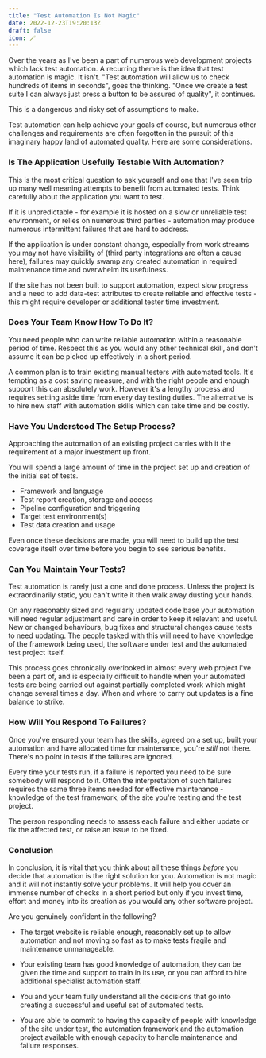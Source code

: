 ```yaml
---
title: "Test Automation Is Not Magic"
date: 2022-12-23T19:20:13Z
draft: false
icon: 🪄
---
```


Over the years as I've been a part of numerous web development projects which lack test automation. A recurring theme is the idea that test automation is magic. It isn't. <!--more-->"Test automation will allow us to check hundreds of items in seconds", goes the thinking. "Once we create a test suite I can always just press a button to be assured of quality", it continues.

This is a dangerous and risky set of assumptions to make.

Test automation can help achieve your goals of course, but numerous other challenges and requirements are often forgotten in the pursuit of this imaginary happy land of automated quality. Here are some considerations.


### Is The Application Usefully Testable With Automation?

This is the most critical question to ask yourself and one that I've seen trip up many well meaning attempts to benefit from automated tests. Think carefully about the application you want to test. 

If it is unpredictable - for example it is hosted on a slow or unreliable test environment, or relies on numerous third parties - automation may produce numerous intermittent failures that are hard to address. 

If the application is under constant change, especially from work streams you may not have visibility of (third party integrations are often a cause here), failures may quickly swamp any created automation in required maintenance time and overwhelm its usefulness.

If the site has not been built to support automation, expect slow progress and a need to add data-test attributes to create reliable and effective tests - this might require developer or additional tester time investment.


### Does Your Team Know How To Do It?

You need people who can write reliable automation within a reasonable period of time. Respect this as you would any other technical skill, and don't assume it can be picked up effectively in a short period.

A common plan is to train existing manual testers with automated tools. It's tempting as a cost saving measure, and with the right people and enough support this can absolutely work. However it's a lengthy process and requires setting aside time from every day testing duties. The alternative is to hire new staff with automation skills which can take time and be costly.


### Have You Understood The Setup Process?

Approaching the automation of an existing project carries with it the requirement of a major investment up front.

You will spend a large amount of time in the project set up and creation of the initial set of tests.

* Framework and language
* Test report creation, storage and access
* Pipeline configuration and triggering
* Target test environment(s)
* Test data creation and usage

Even once these decisions are made, you will need to build up the test coverage itself over time before you begin to see serious benefits.


### Can You Maintain Your Tests?

Test automation is rarely just a one and done process. Unless the project is extraordinarily static, you can't write it then walk away dusting your hands.

On any reasonably sized and regularly updated code base your automation will need regular adjustment and care in order to keep it relevant and useful. New or changed behaviours, bug fixes and structural changes cause tests to need updating. The people tasked with this will need to have knowledge of the framework being used, the software under test and the automated test project itself.

This process goes chronically overlooked in almost every web project I've been a part of, and is especially difficult to handle when your automated tests are being carried out against partially completed work which might change several times a day. When and where to carry out updates is a fine balance to strike.


### How Will You Respond To Failures?

Once you've ensured your team has the skills, agreed on a set up, built your automation and have allocated time for maintenance, you're *still* not there. There's no point in tests if the failures are ignored.

Every time your tests run, if a failure is reported you need to be sure somebody will respond to it. Often the interpretation of such failures requires the same three items needed for effective maintenance - knowledge of the test framework, of the site you're testing and the test project.

The person responding needs to assess each failure and either update or fix the affected test, or raise an issue to be fixed.


### Conclusion

In conclusion, it is vital that you think about all these things *before* you decide that automation is the right solution for you. Automation is not magic and it will not instantly solve your problems. It will help you cover an immense number of checks in a short period but only if you invest time, effort and money into its creation as you would any other software project.

Are you genuinely confident in the following?

* The target website is reliable enough, reasonably set up to allow automation and not moving so fast as to make tests fragile and maintenance unmanageable.

* Your existing team has good knowledge of automation, they can be given the time and support to train in its use, or you can afford to hire additional specialist automation staff.

* You and your team fully understand all the decisions that go into creating a successful and useful set of automated tests.

* You are able to commit to having the capacity of people with knowledge of the site under test, the automation framework and the automation project available with enough capacity to handle maintenance and failure responses.